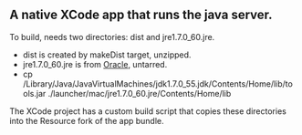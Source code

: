 ## A native XCode app that runs the java server.

To build, needs two directories:  dist and jre1.7.0_60.jre.
  * dist is created by makeDist target, unzipped.
  * jre1.7.0_60.jre is from [Oracle](http://www.oracle.com/technetwork/java/javase/downloads/jre7-downloads-1880261.html), untarred.
  * cp /Library/Java/JavaVirtualMachines/jdk1.7.0_55.jdk/Contents/Home/lib/tools.jar ./launcher/mac/jre1.7.0_60.jre/Contents/Home/lib

The XCode project has a custom build script that copies these directories into the Resource fork of the app bundle.

